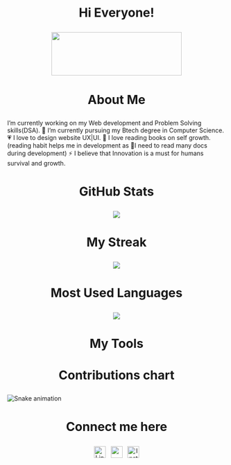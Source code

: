 # <p align="center">Hi Everyone!</p>
<div align="center">
<img src="" height="100px" width="300px">
</div>

# <p align="center">About Me</p>
I’m currently working on my Web development and Problem Solving skills(DSA).
🌱 I’m currently pursuing my Btech degree in Computer Science.
💗 I love to design website UX|UI.
📄 I love reading books on self growth.(reading habit helps me in development as 🙂I need to read many docs during development)
⚡ I believe that Innovation is a must for humans survival and growth.
# <p align="center">GitHub Stats</p>
<div align="center">
  <img src="https://github-readme-stats.vercel.app/api?username=younus-Sid&show_icons=true&theme=merko">
</div>

# <p align="center">My Streak</p>
<div align="center">
  <img src="http://github-readme-streak-stats.herokuapp.com?user=younus-Sid&theme=merko&hide_border=true">
</div>

# <p align="center">Most Used Languages</p>
<div align="center">
  <img src="https://github-readme-stats.vercel.app/api/top-langs/?username=younus-Sid&theme=merko">
</div>

# <p align="center">My Tools</p>

# <p align="center">Contributions chart</p>
![Snake animation](https://github.com/younus-Sid/younus-Sid/blob/output/github-contribution-grid-snake.svg)

# <p align="center">Connect me here</p>
<div align="center"><a href="https://www.linkedin.com/in/younus-siddique-coyousi-59908020a"><img src="https://raw.githubusercontent.com/yushi1007/yushi1007/main/images/linkedin.svg" alt="LinkedIn" width="27px" align="center" /></a>&nbsp;&nbsp;
<a href="mailto: karocode11@gmail.com"><img width="27px" src="https://user-images.githubusercontent.com/91816645/173191980-4141ba6a-aef8-487b-8f02-adae39601e20.svg" align="center"></a>&nbsp;&nbsp;
<a href="https://instagram.com/coyousi19">  <img  src="https://raw.githubusercontent.com/yushi1007/yushi1007/main/images/instagram.svg" alt="Instagram" width="27px" align="center"/></a><br>
</div>
